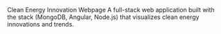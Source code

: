Clean Energy Innovation Webpage
A full-stack web application built with the stack (MongoDB, Angular, Node.js) that visualizes clean energy innovations and trends.
